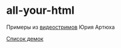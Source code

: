 # all-your-html
Примеры из [видеостримов](https://www.youtube.com/playlist?list=PLswdBLT9llbjS2o4xreJqgBRjTmkEz6sv) Юрия Артюха

[Список демок](https://monochromer.github.io/all-your-html/)
